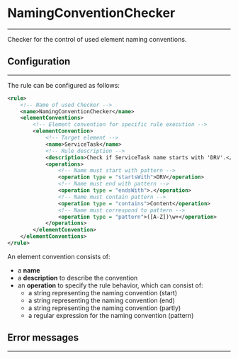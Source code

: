 # NamingConventionChecker
___
Checker for the control of used element naming conventions.

## Configuration
___
The rule can be configured as follows:
```xml
<rule>
    <!-- Name of used Checker -->
    <name>NamingConventionChecker</name>
    <elementConventions>
        <!-- Element convention for specific rule execution -->
        <elementConvention>
            <!-- Target element -->
            <name>ServiceTask</name>
            <!-- Rule description -->
            <description>Check if ServiceTask name starts with 'DRV'.</description>
            <operations>
                <!-- Name must start with pattern -->
                <operation type = "startsWith">DRV</operation>
                <!-- Name must end with pattern -->
                <operation type = "endsWith">.</operation>
                <!-- Name must contain pattern -->
                <operation type = "contains">Content</operation>
                <!-- Name must correspond to pattern -->
                <operation type = "pattern">([A-Z])\w+</operation>
            </operations>
        </elementConvention>
    </elementConventions>
</rule>
```
An element convention consists of:

- a **name**
- a **description** to describe the convention
- an **operation** to specify the rule behavior, which can consist of:
  - a string representing the naming convention (start)
  - a string representing the naming convention (end)
  - a string representing the  naming convention (partly)
  - a regular expression for the naming convention (pattern)

## Error messages
___
